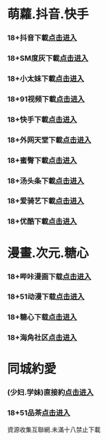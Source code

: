 # 萌蘿.抖音.快手
### 18+抖音下載<a rel="nofollow noopener" href="https://u3n8Fb51Nl.top/?channel_code=MIM05BBG" target="_blank">点击进入</a>
### 18+SM度灰下載<a rel="nofollow noopener" href="https://8a0d0dd6.yrpwateb.cc/chan/h56418/wukq4" target="_blank">点击进入</a>
### 18+小太妹下載<a rel="nofollow noopener" href="https://tkaSIvvSHj.top/?channel_code=MIM03BBG" target="_blank">点击进入</a>
### 18+91视频下載<a rel="nofollow noopener" href="https://c8f4.kmrrnxhmj.com/chan-4780/aff-ktWnZ" target="_blank">点击进入</a>
### 18+快手下載<a rel="nofollow noopener" href="https://3EC9lcr1Rp.top/?channel_code=MIM04BBG" target="_blank">点击进入</a>
### 18+外网天堂下載<a rel="nofollow noopener" href="https://92800.qianrehvw.com/aff-Mje8" target="_blank">点击进入</a>
### 18+蜜臀下載<a rel="nofollow noopener" href="https://5YBqchF3Hi.top/?channel_code=MIM18BBG" target="_blank">点击进入</a>
### 18+汤头条下載<a rel="nofollow noopener" href="https://7859.fcgfazs.tips/chan/a14565/eMA29" target="_blank">点击进入</a>
### 18+爱骑艺下載<a rel="nofollow noopener" href="https://3jLPzAg2EO.top/?channel_code=MIM12BBG" target="_blank">点击进入</a>
### 18+优酷下載<a rel="nofollow noopener" href="https://HUSELp5w1j.top/?channel_code=MIM13BBG" target="_blank">点击进入</a>
# 漫畫.次元.糖心
### 18+哔咔漫画下载<a rel="nofollow noopener" href="https://u2zv6usnj.com/?ch=oebg21bk" target="_blank">点击进入</a>
### 18+51动漫下载<a rel="nofollow noopener" href="https://4c025d74.puemrdxqn.com/?code=ahbFk&c=16921" target="_blank">点击进入</a>
### 18+糖心下载<a rel="nofollow noopener" href="https://amq0cycxb.com/?_c=oebg31tx" target="_blank">点击进入</a>
### 18+海角社区<a rel="nofollow noopener" href="https://apk.whcdsp.com/ykhjqq1" target="_blank">点击进入</a>
# 同城約愛
### (少妇.学妹)直接約<a rel="nofollow noopener" href="https://jy0331.pek3b.qingstor.com/location.html?t=001gz_298" target="_blank">点击进入</a>
### 18+51品茶<a rel="nofollow noopener" href="https://5201fa.efmuyibcu.tips/?code=aZJ6Q&c=16921" target="_blank">点击进入</a>

資源收集互聯網.未滿十八禁止下載
